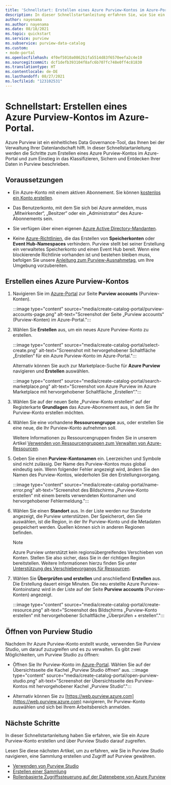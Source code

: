 ```yaml
---
title: 'Schnellstart: Erstellen eines Azure Purview-Kontos im Azure-Portal'
description: In dieser Schnellstartanleitung erfahren Sie, wie Sie ein Azure Purview-Konto erstellen und Berechtigungen für dessen Verwendung konfigurieren.
author: nayenama
ms.author: nayenama
ms.date: 08/18/2021
ms.topic: quickstart
ms.service: purview
ms.subservice: purview-data-catalog
ms.custom:
- mode-portal
ms.openlocfilehash: 4f0ef5010a0862b1fa5514d83f6570eefa2c4e10
ms.sourcegitcommit: dcf1defb393104f8afc6b707fc748e0ff4c81830
ms.translationtype: HT
ms.contentlocale: de-DE
ms.lasthandoff: 08/27/2021
ms.locfileid: "123102531"
---
```

# <a name="quickstart-create-an-azure-purview-account-in-the-azure-portal"></a>Schnellstart: Erstellen eines Azure Purview-Kontos im Azure-Portal.

Azure Purview ist ein einheitliches Data Governance-Tool, das Ihnen bei der Verwaltung Ihrer Datenlandschaft hilft. In dieser Schnellstartanleitung werden die Schritte zum Erstellen eines Azure Purview-Kontos im Azure-Portal und zum Einstieg in das Klassifizieren, Sichern und Entdecken Ihrer Daten in Purview beschrieben.

## <a name="prerequisites"></a>Voraussetzungen

* Ein Azure-Konto mit einem aktiven Abonnement. Sie können [kostenlos ein Konto erstellen](https://azure.microsoft.com/free/?WT.mc_id=A261C142F).

* Das Benutzerkonto, mit dem Sie sich bei Azure anmelden, muss „Mitwirkender“, „Besitzer“ oder ein „Administrator“ des Azure-Abonnements sein.

* Sie verfügen über einen eigenen [Azure Active Directory-Mandanten](../active-directory/fundamentals/active-directory-access-create-new-tenant.md).

* Keine [Azure-Richtlinien](../governance/policy/overview.md), die das Erstellen von **Speicherkonten** oder **Event Hub-Namespaces** verhindern. Purview stellt bei seiner Erstellung ein verwaltetes Speicherkonto und einen Event Hub bereit. Wenn eine blockierende Richtlinie vorhanden ist und bestehen bleiben muss, befolgen Sie unsere [Anleitung zum Purview-Ausnahmetag](create-purview-portal-faq.md), um Ihre Umgebung vorzubereiten.

## <a name="create-an-azure-purview-account"></a>Erstellen eines Azure Purview-Kontos

1. Navigieren Sie im [Azure-Portal](https://portal.azure.com) zur Seite **Purview accounts** (Purview-Konten).

    :::image type="content" source="media/create-catalog-portal/purview-accounts-page.png" alt-text="Screenshot der Seite „Purview accounts“ (Purview-Konten) im Azure-Portal.":::

1. Wählen Sie **Erstellen** aus, um ein neues Azure Purview-Konto zu erstellen.

   :::image type="content" source="media/create-catalog-portal/select-create.png" alt-text="Screenshot mit hervorgehobener Schaltfläche „Erstellen“ für ein Azure Purview-Konto im Azure-Portal.":::
  
      Alternativ können Sie auch zur Marketplace-Suche für **Azure Purview** navigieren und **Erstellen** auswählen.

     :::image type="content" source="media/create-catalog-portal/search-marketplace.png" alt-text="Screenshot von Azure Purview im Azure Marketplace mit hervorgehobener Schaltfläche „Erstellen“.":::

1. Wählen Sie auf der neuen Seite „Purview-Konto erstellen“ auf der Registerkarte **Grundlagen** das Azure-Abonnement aus, in dem Sie Ihr Purview-Konto erstellen möchten.

1. Wählen Sie eine vorhandene **Ressourcengruppe** aus, oder erstellen Sie eine neue, die Ihr Purview-Konto aufnehmen soll.

    Weitere Informationen zu Ressourcengruppen finden Sie in unserem Artikel [Verwenden von Ressourcengruppen zum Verwalten von Azure-Ressourcen](../azure-resource-manager/management/manage-resource-groups-portal.md#what-is-a-resource-group).

1. Geben Sie einen **Purview-Kontonamen** ein. Leerzeichen und Symbole sind nicht zulässig.
    Der Name des Purview-Kontos muss global eindeutig sein. Wenn folgender Fehler angezeigt wird, ändern Sie den Namen des Purview-Kontos, wiederholen Sie den Erstellungsvorgang.

    :::image type="content" source="media/create-catalog-portal/name-error.png" alt-text="Screenshot des Bildschirms „Purview-Konto erstellen“ mit einem bereits verwendeten Kontonamen und hervorgehobener Fehlermeldung.":::

1. Wählen Sie einen **Standort** aus.
    In der Liste werden nur Standorte angezeigt, die Purview unterstützen. Der Speicherort, den Sie auswählen, ist die Region, in der Ihr Purview-Konto und die Metadaten gespeichert werden. Quellen können sich in anderen Regionen befinden.

      > [!Note]
      > Azure Purview unterstützt kein regionsübergreifendes Verschieben von Konten. Stellen Sie also sicher, dass Sie in der richtigen Region bereitstellen. Weitere Informationen hierzu finden Sie unter [Unterstützung des Verschiebevorgangs für Ressourcen](../azure-resource-manager/management/move-support-resources.md).

1. Wählen Sie **Überprüfen und erstellen** und anschließend **Erstellen** aus. Die Erstellung dauert einige Minuten. Die neu erstellte Azure Purview-Kontoinstanz wird in der Liste auf der Seite **Purview accounts** (Purview-Konten) angezeigt.

    :::image type="content" source="media/create-catalog-portal/create-resource.png" alt-text="Screenshot des Bildschirms „Purview-Konto erstellen“ mit hervorgehobener Schaltfläche „Überprüfen + erstellen“.":::

## <a name="open-purview-studio"></a>Öffnen von Purview Studio

Nachdem Ihr Azure Purview-Konto erstellt wurde, verwenden Sie Purview Studio, um darauf zuzugreifen und es zu verwalten. Es gibt zwei Möglichkeiten, um Purview Studio zu öffnen:

* Öffnen Sie Ihr Purview-Konto im [Azure-Portal](https://portal.azure.com). Wählen Sie auf der Übersichtsseite die Kachel „Purview Studio öffnen“ aus.
    :::image type="content" source="media/create-catalog-portal/open-purview-studio.png" alt-text="Screenshot der Übersichtsseite des Purview-Kontos mit hervorgehobener Kachel „Purview Studio“.":::

* Alternativ können Sie zu [https://web.purview.azure.com](https://web.purview.azure.com) navigieren, Ihr Purview-Konto auswählen und sich bei Ihrem Arbeitsbereich anmelden.

## <a name="next-steps"></a>Nächste Schritte

In dieser Schnellstartanleitung haben Sie erfahren, wie Sie ein Azure Purview-Konto erstellen und über Purview Studio darauf zugreifen.

Lesen Sie diese nächsten Artikel, um zu erfahren, wie Sie in Purview Studio navigieren, eine Sammlung erstellen und Zugriff auf Purview gewähren.

* [Verwenden von Purview Studio](use-purview-studio.md)
* [Erstellen einer Sammlung](quickstart-create-collection.md)
* [Rollenbasierte Zugriffssteuerung auf der Datenebene von Azure Purview](catalog-permissions.md)
